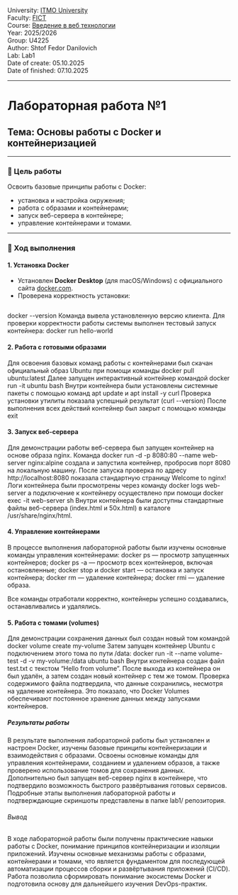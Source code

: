 University: [ITMO University](https://itmo.ru/ru/)  
Faculty: [FICT](https://fict.itmo.ru)  
Course: [Введение в веб технологии](https://itmo-ict-faculty.github.io/introduction-in-web-tech/)  
Year: 2025/2026  
Group: U4225  
Author: Shtof Fedor Danilovich  
Lab: Lab1  
Date of create: 05.10.2025  
Date of finished: 07.10.2025  

---

# Лабораторная работа №1  
## Тема: Основы работы с Docker и контейнеризацией

---

### 🎯 Цель работы
Освоить базовые принципы работы с Docker:  
- установка и настройка окружения;  
- работа с образами и контейнерами;  
- запуск веб-сервера в контейнере;  
- управление контейнерами и томами.  

---

### 🧩 Ход выполнения

#### 1. Установка Docker
- Установлен **Docker Desktop** (для macOS/Windows) с официального сайта [docker.com](https://www.docker.com/products/docker-desktop).  
- Проверена корректность установки:
  ```bash
docker --version
Команда вывела установленную версию клиента.
Для проверки корректности работы системы выполнен тестовый запуск контейнера:
docker run hello-world

#### 2. Работа с готовыми образами
Для освоения базовых команд работы с контейнерами был скачан официальный образ Ubuntu при помощи команды 
docker pull ubuntu:latest
Далее запущен интерактивный контейнер командой 
docker run -it ubuntu bash
Внутри контейнера были установлены системные пакеты с помощью команд 
apt update и apt install -y curl
Проверка установки утилиты показала успешный результат 
(curl --version)
После выполнения всех действий контейнер был закрыт с помощью команды 
exit

#### 3. Запуск веб-сервера
Для демонстрации работы веб-сервера был запущен контейнер на основе образа nginx.
Команда 
docker run -d -p 8080:80 --name web-server nginx:alpine 
создала и запустила контейнер, пробросив порт 8080 на локальную машину.
После запуска проверка по адресу 
http://localhost:8080 
показала стандартную страницу 
Welcome to nginx!
Логи контейнера были просмотрены через команду 
docker logs web-server
а подключение к контейнеру осуществлено при помощи 
docker exec -it web-server sh
Внутри контейнера были доступны стандартные файлы веб-сервера (index.html и 50x.html) в каталоге /usr/share/nginx/html.

#### 4. Управление контейнерами
В процессе выполнения лабораторной работы были изучены основные команды управления контейнерами:
	docker ps — просмотр запущенных контейнеров;
	docker ps -a — просмотр всех контейнеров, включая остановленные;
	docker stop и docker start — остановка и запуск контейнера;
	docker rm — удаление контейнера;
	docker rmi — удаление образа.

Все команды отработали корректно, контейнеры успешно создавались, останавливались и удалялись.

#### 5. Работа с томами (volumes)
Для демонстрации сохранения данных был создан новый том командой
docker volume create my-volume
Затем запущен контейнер Ubuntu с подключением этого тома по пути /data:
docker run -it --name volume-test -d -v my-volume:/data ubuntu bash
Внутри контейнера создан файл test.txt с текстом “Hello from volume”.
После выхода из контейнера он был удалён, а затем создан новый контейнер с тем же томом.
Проверка содержимого файла подтвердила, что данные сохранились, несмотря на удаление контейнера.
Это показало, что Docker Volumes обеспечивают постоянное хранение данных между запусками контейнеров.

##### Результаты работы

В результате выполнения лабораторной работы был установлен и настроен Docker, 
изучены базовые принципы контейнеризации и взаимодействия с образами. 
Освоены основные команды для управления контейнерами, созданием и удалением образов, 
а также проверено использование томов для сохранения данных.
Дополнительно был запущен веб-сервер nginx в контейнере, что подтвердило возможность быстрого развёртывания готовых сервисов.
Подробные этапы выполнения лабораторной работы и подтверждающие скриншоты представлены в папке lab1/ репозитория.

###### Вывод
В ходе лабораторной работы были получены практические навыки работы с Docker, понимание принципов контейнеризации и изоляции приложений. Изучены основные механизмы работы с образами, контейнерами и томами, что является фундаментом для последующей автоматизации процессов сборки и развёртывания приложений (CI/CD).
Работа позволила сформировать понимание экосистемы Docker и подготовила основу для дальнейшего изучения DevOps-практик.

